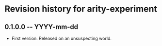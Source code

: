 # Revision history for arity-experiment

## 0.1.0.0 -- YYYY-mm-dd

* First version. Released on an unsuspecting world.
